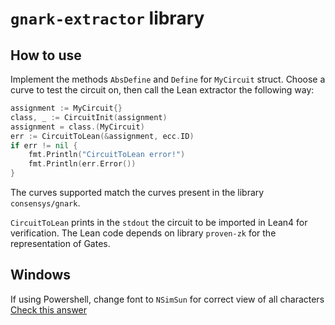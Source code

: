 # `gnark-extractor` library

## How to use
Implement the methods `AbsDefine` and `Define` for `MyCircuit` struct. Choose a curve to test the circuit on, then call the Lean extractor the following way:
```go
assignment := MyCircuit{}
class, _ := CircuitInit(assignment)
assignment = class.(MyCircuit)
err := CircuitToLean(&assignment, ecc.ID)
if err != nil {
    fmt.Println("CircuitToLean error!")
    fmt.Println(err.Error())
}
```
The curves supported match the curves present in the library `consensys/gnark`.

`CircuitToLean` prints in the `stdout` the circuit to be imported in Lean4 for verification. The Lean code depends on library `proven-zk` for the representation of Gates.

## Windows
If using Powershell, change font to `NSimSun` for correct view of all characters
[Check this answer](https://stackoverflow.com/a/48029600)